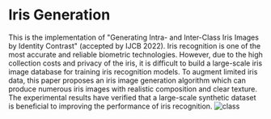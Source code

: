 # Iris Generation
This is the implementation of "Generating Intra- and Inter-Class Iris Images by Identity Contrast" (accepted by IJCB 2022). Iris recognition is one of the most accurate and reliable biometric technologies. However, due to the high collection costs and privacy of the iris, it is difficult to build a large-scale iris image database for training iris recognition models. To augment limited iris data, this paper proposes an iris image generation algorithm which can produce numerous iris images with realistic composition and clear texture. The experimental results have verified that a large-scale synthetic dataset is beneficial to improving the performance of iris recognition.
![class](https://user-images.githubusercontent.com/111242515/184875536-04cbc109-1120-4e43-a5ba-2792811bbe5d.PNG)
